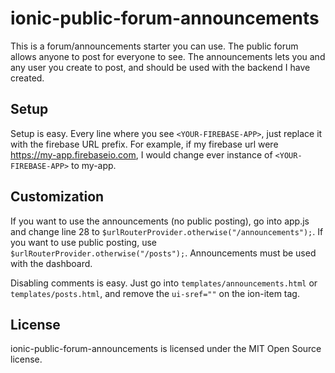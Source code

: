 ionic-public-forum-announcements
================================

This is a forum/announcements starter you can use. The public forum allows anyone to post for everyone to see. The announcements lets you and any user you create to post, and should be used with the backend I have created.

Setup
------

Setup is easy. Every line where you see `<YOUR-FIREBASE-APP>`, just replace it with the firebase URL prefix. For example, if my firebase url were https://my-app.firebaseio.com, I would change ever instance of `<YOUR-FIREBASE-APP>` to my-app.

Customization
-------------

If you want to use the announcements (no public posting), go into app.js and change line 28 to `$urlRouterProvider.otherwise("/announcements");`. If you want to use public posting, use `$urlRouterProvider.otherwise("/posts");`. Announcements must be used with the dashboard.

Disabling comments is easy. Just go into `templates/announcements.html` or `templates/posts.html`, and remove the `ui-sref=""` on the ion-item tag. 

License
-------

ionic-public-forum-announcements is licensed under the MIT Open Source license.